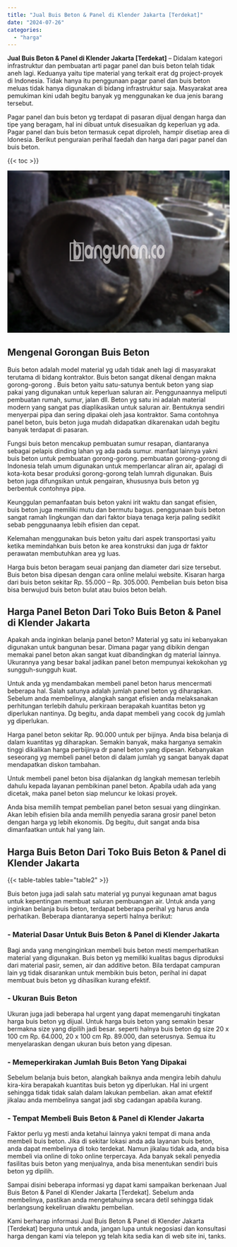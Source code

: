 ```yaml
---
title: "Jual Buis Beton & Panel di Klender Jakarta [Terdekat]"
date: "2024-07-26"
categories: 
  - "harga"
---
```


**Jual Buis Beton & Panel di Klender Jakarta \[Terdekat\]** – Didalam kategori infrastruktur dan pembuatan arti pagar panel dan buis beton telah tidak aneh lagi. Keduanya yaitu tipe material yang terkait erat dg project-proyek di Indonesia. Tidak hanya itu penggunaan pagar panel dan buis beton meluas tidak hanya digunakan di bidang infrastruktur saja. Masyarakat area pemukiman kini udah begitu banyak yg menggunakan ke dua jenis barang tersebut.

Pagar panel dan buis beton yg terdapat di pasaran dijual dengan harga dan tipe yang beragam, hal ini dibuat untuk disesuaikan dg keperluan yg ada. Pagar panel dan buis beton termasuk cepat diproleh, hampir disetiap area di Idonesia. Berikut penguraian perihal faedah dan harga dari pagar panel dan buis beton.

{{< toc >}}

![Jual Buis Beton & Panel di Klender Jakarta [Terdekat]](/images/jual-panel-buis-beton-murah-32.png)

## Mengenal Gorongan Buis Beton

Buis beton adalah model material yg udah tidak aneh lagi di masyarakat terutama di bidang kontraktor. Buis beton sangat dikenal dengan makna gorong-gorong . Buis beton yaitu satu-satunya bentuk beton yang siap pakai yang digunakan untuk keperluan saluran air. Penggunaannya meliputi pembuatan rumah, sumur, jalan dll. Beton yg satu ini adalah material modern yang sangat pas diaplikasikan untuk saluran air. Bentuknya sendiri menyerpai pipa dan sering dipakai oleh jasa kontraktor. Sama contohnya panel beton, buis beton juga mudah didapatkan dikarenakan udah begitu banyak terdapat di pasaran.

Fungsi buis beton mencakup pembuatan sumur resapan, diantaranya sebagai pelapis dinding lahan yg ada pada sumur. manfaat lainnya yakni buis beton untuk pembuatan gorong-gorong. pembuatan gorong-gorong di Indonesia telah umum digunakan untuk memperlancar aliran air, apalagi di kota-kota besar produksi gorong-gorong telah lumrah digunakan. Buis beton juga difungsikan untuk pengairan, khususnya buis beton yg berbentuk contohnya pipa.

Keunggulan pemanfaatan buis beton yakni irit waktu dan sangat efisien, buis beton juga memiliki mutu dan bermutu bagus. penggunaan buis beton sangat ramah lingkungan dan dari faktor biaya tenaga kerja paling sedikit sebab penggunaanya lebih efisien dan cepat.

Kelemahan menggunakan buis beton yaitu dari aspek transportasi yaitu ketika memindahkan buis beton ke area konstruksi dan juga dr faktor perawatan membutuhkan area yg luas.

Harga buis beton beragam seuai panjang dan diameter dari size tersebut. Buis beton bisa dipesan dengan cara online melalui website. Kisaran harga dari buis beton sekitar Rp. 55.000 – Rp. 305.000. Pembelian buis beton bisa bisa berwujud buis beton bulat atau buios beton belah.

## Harga Panel Beton Dari Toko Buis Beton & Panel di Klender Jakarta

Apakah anda inginkan belanja panel beton? Material yg satu ini kebanyakan digunakan untuk bangunan besar. Dimana pagar yang dibikin dengan memakai panel beton akan sangat kuat dibandingkan dg material lainnya. Ukurannya yang besar bakal jadikan panel beton mempunyai kekokohan yg sungguh-sungguh kuat.

Untuk anda yg mendambakan membeli panel beton harus mencermati beberapa hal. Salah satunya adalah jumlah panel beton yg diharapkan. Sebelum anda membelinya, alangkah sangat efisien anda melaksanakan perhitungan terlebih dahulu perkiraan berapakah kuantitas beton yg diperlukan nantinya. Dg begitu, anda dapat membeli yang cocok dg jumlah yg diperlukan.

Harga panel beton sekitar Rp. 90.000 untuk per bijinya. Anda bisa belanja di dalam kuantitas yg diharapkan. Semakin banyak, maka harganya semakin tinggi dikalikan harga perbijinya dr panel beton yang dipesan. Kebanyakan seseorang yg membeli panel beton di dalam jumlah yg sangat banyak dapat mendapatkan diskon tambahan.

Untuk membeli panel beton bisa dijalankan dg langkah memesan terlebih dahulu kepada layanan pembikinan panel beton. Apabila udah ada yang dicetak, maka panel beton siap meluncur ke lokasi proyek.

Anda bisa memilih tempat pembelian panel beton sesuai yang diinginkan. Akan lebih efisien bila anda memilih penyedia sarana grosir panel beton dengan harga yg lebih ekonomis. Dg begitu, duit sangat anda bisa dimanfaatkan untuk hal yang lain.

## Harga Buis Beton Dari Toko Buis Beton & Panel di Klender Jakarta

{{< table-tables table="table2" >}}

Buis beton juga jadi salah satu material yg punyai kegunaan amat bagus untuk kepentingan membuat saluran pembuangan air. Untuk anda yang inginkan belanja buis beton, terdapat beberapa perihal yg harus anda perhatikan. Beberapa diantaranya seperti halnya berikut:

### \- Material Dasar Untuk Buis Beton & Panel di Klender Jakarta

Bagi anda yang menginginkan membeli buis beton mesti memperhatikan material yang digunakan. Buis beton yg memiliki kualitas bagus diproduksi dari material pasir, semen, air dan additive beton. Bila terdapat campuran lain yg tidak disarankan untuk membikin buis beton, perihal ini dapat membuat buis beton yg dihasilkan kurang efektif.

### \- Ukuran Buis Beton

Ukuran juga jadi beberapa hal urgent yang dapat memengaruhi tingkatan harga buis beton yg dijual. Untuk harga buis beton yang semakin besar bermakna size yang dipilih jadi besar. seperti halnya buis beton dg size 20 x 100 cm Rp. 64.000, 20 x 100 cm Rp. 89.000, dan seterusnya. Semua itu menyelaraskan dengan ukuran buis beton yang dipesan.

### \- Memeperkirakan Jumlah Buis Beton Yang Dipakai

Sebelum belanja buis beton, alangkah baiknya anda mengira lebih dahulu kira-kira berapakah kuantitas buis beton yg diperlukan. Hal ini urgent sehingga tidak tidak salah dalam lakukan pembelian. akan amat efektif jikalau anda membelinya sangat jadi sbg cadangan apabila kurang.

### \- Tempat Membeli Buis Beton & Panel di Klender Jakarta

Faktor perlu yg mesti anda ketahui lainnya yakni tempat di mana anda membeli buis beton. Jika di sekitar lokasi anda ada layanan buis beton, anda dapat membelinya di toko terdekat. Namun jikalau tidak ada, anda bisa membeli via online di toko online terpercaya. Ada banyak sekali penyedia fasilitas buis beton yang menjualnya, anda bisa menentukan sendiri buis beton yg dipilih.

Sampai disini beberapa informasi yg dapat kami sampaikan berkenaan Jual Buis Beton & Panel di Klender Jakarta \[Terdekat\]. Sebelum anda membelinya, pastikan anda mengetahuinya secara detil sehingga tidak berlangsung kekeliruan diwaktu pembelian.

Kami berharap informasi Jual Buis Beton & Panel di Klender Jakarta \[Terdekat\] berguna untuk anda, jangan lupa untuk negosiasi dan konsultasi harga dengan kami via telepon yg telah kita sedia kan di web site ini, tanks.
